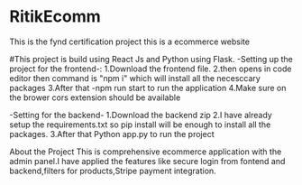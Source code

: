 # RitikEcomm
This is the fynd certification project this is a ecommerce website

#This project is build using React Js and Python  using Flask.
  -Setting  up the project for the frontend-:
  1.Download the frontend file.
  2.then opens in code editor then  command is "npm i" which will install all the necesccary packages
  3.After that -npm run start to run the application
  4.Make sure on the brower cors extension should be available

 -Setting for the backend-
 1.Download the backend zip
 2.I have already setup the requirements.txt so pip install will be enough to install all the packages.
 3.After that Python app.py to run the project

 About the Project
 This is comprehensive ecommerce application with the admin panel.I have applied the features like secure login from fontend and backend,filters for products,Stripe payment integration.

  
